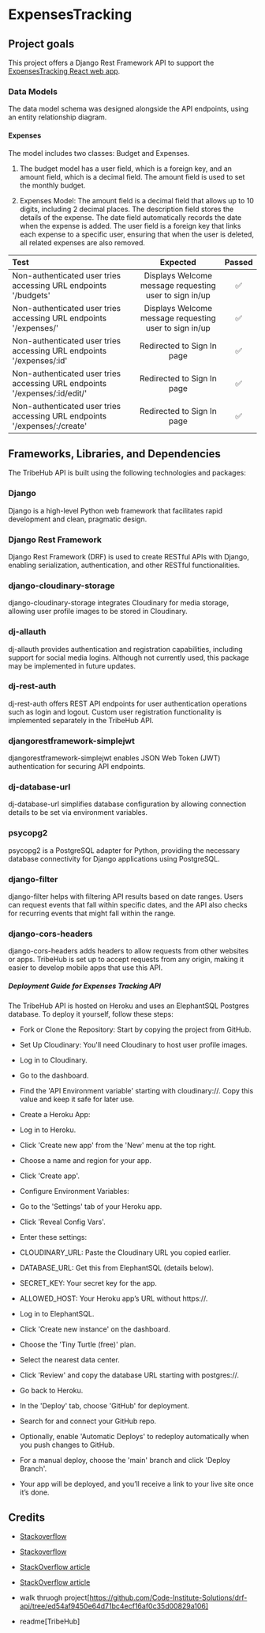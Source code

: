 # ExpensesTracking

## Project goals

This project offers a Django Rest Framework API to support the [ExpensesTracking React web app](https://github.com/meena-rathi/expensestracker).

### Data Models
The data model schema was designed alongside the API endpoints, using an entity relationship diagram.

#### **Expenses**

The model includes two classes: Budget and Expenses.

1. The budget model has a user field, which is a foreign key, and an amount field, which is a decimal field. The amount field is used to set the monthly budget.

2. Expenses Model: The amount field is a decimal field that allows up to 10 digits, including 2 decimal places. The description field stores the details of the expense. The date field automatically records the date when the expense is added. The user field is a foreign key that links each expense to a specific user, ensuring that when the user is deleted, all related expenses are also removed.

| Test       | Expected           | Passed  |
| :------------- |:-------------:| :-----:|
| Non-authenticated user tries accessing URL endpoints '/budgets' | Displays Welcome message requesting user to sign in/up  | ✅ |
| Non-authenticated user tries accessing URL endpoints '/expenses/' | Displays Welcome message requesting user to sign in/up  | ✅ |
| Non-authenticated user tries accessing URL endpoints '/expenses/:id' | Redirected to Sign In page | ✅ |
| Non-authenticated user tries accessing URL endpoints '/expenses/:id/edit/' | Redirected to Sign In page | ✅ |
| Non-authenticated user tries accessing URL endpoints '/expenses/:/create' | Redirected to Sign In page | ✅ |

## Frameworks, Libraries, and Dependencies
The TribeHub API is built using the following technologies and packages:

### Django
Django is a high-level Python web framework that facilitates rapid development and clean, pragmatic design.

### Django Rest Framework
Django Rest Framework (DRF) is used to create RESTful APIs with Django, enabling serialization, authentication, and other RESTful functionalities.

### django-cloudinary-storage
django-cloudinary-storage integrates Cloudinary for media storage, allowing user profile images to be stored in Cloudinary.

### dj-allauth
dj-allauth provides authentication and registration capabilities, including support for social media logins. Although not currently used, this package may be implemented in future updates.

### dj-rest-auth
dj-rest-auth offers REST API endpoints for user authentication operations such as login and logout. Custom user registration functionality is implemented separately in the TribeHub API.

### djangorestframework-simplejwt
djangorestframework-simplejwt enables JSON Web Token (JWT) authentication for securing API endpoints.

### dj-database-url
dj-database-url simplifies database configuration by allowing connection details to be set via environment variables.

### psycopg2
psycopg2 is a PostgreSQL adapter for Python, providing the necessary database connectivity for Django applications using PostgreSQL.

### django-filter
django-filter helps with filtering API results based on date ranges. Users can request events that fall within specific dates, and the API also checks for recurring events that might fall within the range.

### django-cors-headers
django-cors-headers adds headers to allow requests from other websites or apps. TribeHub is set up to accept requests from any origin, making it easier to develop mobile apps that use this API.


##### Deployment Guide for Expenses Tracking API
The TribeHub API is hosted on Heroku and uses an ElephantSQL Postgres database. To deploy it yourself, follow these steps:

- Fork or Clone the Repository: Start by copying the project from GitHub.
- Set Up Cloudinary: You'll need Cloudinary to host user profile images.
- Log in to Cloudinary.
- Go to the dashboard.
- Find the 'API Environment variable' starting with cloudinary://. Copy this value and keep it safe for later use.
- Create a Heroku App:

- Log in to Heroku.
- Click 'Create new app' from the 'New' menu at the top right.
- Choose a name and region for your app.
- Click 'Create app'.
- Configure Environment Variables:

- Go to the 'Settings' tab of your Heroku app.
- Click 'Reveal Config Vars'.
- Enter these settings:
- CLOUDINARY_URL: Paste the Cloudinary URL you copied earlier.
- DATABASE_URL: Get this from ElephantSQL (details below).
- SECRET_KEY: Your secret key for the app.
- ALLOWED_HOST: Your Heroku app’s URL without https://.

- Log in to ElephantSQL.
- Click 'Create new instance' on the dashboard.
- Choose the 'Tiny Turtle (free)' plan.
- Select the nearest data center.
- Click 'Review' and copy the database URL starting with postgres://.
- Go back to Heroku.
- In the 'Deploy' tab, choose 'GitHub' for deployment.
- Search for and connect your GitHub repo.
- Optionally, enable 'Automatic Deploys' to redeploy automatically when you push changes to GitHub.
- For a manual deploy, choose the 'main' branch and click 'Deploy Branch'.
- Your app will be deployed, and you’ll receive a link to your live site once it’s done.

## Credits
- [Stackoverflow](https://stackoverflow.com/questions/30203652/how-to-get-request-user-in-django-rest-framework-serializer)
- [Stackoverflow](https://stackoverflow.com/questions/30203652/how-to-get-request-user-in-django-rest-framework-serializer)
- [StackOverflow article](https://stackoverflow.com/questions/11479816/what-is-the-python-equivalent-for-a-case-switch-statement)
 - [StackOverflow article](https://stackoverflow.com/questions/51042871/how-to-access-url-kwargs-in-generic-api-views-listcreateapiview-to-be-more-spec)

- walk thruogh project[https://github.com/Code-Institute-Solutions/drf-api/tree/ed54af9450e64d71bc4ecf16af0c35d00829a106]
- readme[TribeHub]
